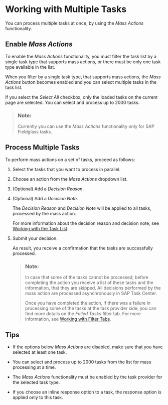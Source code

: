 <!-- loio9f8ef8e63e4549de8b79b667b202aa42 -->

# Working with Multiple Tasks

You can process multiple tasks at once, by using the *Mass Actions* functionality.



<a name="loio9f8ef8e63e4549de8b79b667b202aa42__section_mqj_wny_z5b"/>

## Enable *Mass Actions*

To enable the *Mass Actions* functionality, you must filter the task list by a single task type that supports mass actions, or there must be only one task type available in the list.

When you filter by a single task type, that supports mass actions, the *Mass Actions* button becomes enabled and you can select multiple tasks in the task list.

If you select the *Select All* checkbox, only the loaded tasks on the current page are selected. You can select and process up to 2000 tasks.

> ### Note:  
> Currently you can use the *Mass Actions* functionality only for SAP Fieldglass tasks.



<a name="loio9f8ef8e63e4549de8b79b667b202aa42__section_rbj_wj2_1vb"/>

## Process Multiple Tasks

To perform mass actions on a set of tasks, proceed as follows:

1.  Select the tasks that you want to process in parallel.

2.  Choose an action from the *Mass Actions* dropdown list.

3.  \(Optional\) Add a *Decision Reason*.

4.  \(Optional\) Add a *Decision Note*.

    The *Decision Reason* and *Decision Note* will be applied to all tasks, processed by the mass action.

    For more information about the decision reason and decision note, see [Working with the Task List](working-with-the-task-list-fe4a8b3.md).

5.  Submit your decision.

    As result, you receive a confirmation that the tasks are successfully processed.

    > ### Note:  
    > In case that some of the tasks cannot be processed, before completing the action you receive a list of these tasks and the information, that they are skipped. All decisions performed by the mass action are processed asynchronously in SAP Task Center.
    > 
    > Once you have completed the action, if there was a failure in processing some of the tasks at the task provider side, you can find more details on the *Failed Tasks* filter tab. For more information, see [Working with Filter Tabs](working-with-filter-tabs-df0aec8.md).




<a name="loio9f8ef8e63e4549de8b79b667b202aa42__section_cvg_4k2_1vb"/>

## Tips

-   If the options below *Mass Actions* are disabled, make sure that you have selected at least one task.

-   You can select and process up to 2000 tasks from the list for mass processing at a time.

-   The *Mass Actions* functionality must be enabled by the task provider for the selected task type.

-   If you choose an inline response option to a task, the response option is applied only to this task.


